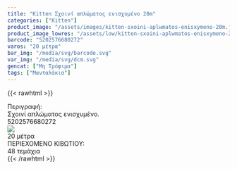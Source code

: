 ```yaml
---
title: "Kitten Σχοινί απλώματος ενισχυμένο 20m"
categories: ["Kitten"]
product_image: "/assets/images/kitten-sxoini-aplwmatos-enisxymeno-20m.jpg"
product_image_lowres: "/assets/low/kitten-sxoini-aplwmatos-enisxymeno-20m.jpg"
barcode: "5202576680272"
varos: "20 μέτρα"
bar_img: "/media/svg/barcode.svg"
var_img: "/media/svg/dcm.svg"
gencat: ["Μη Τρόφιμα"]
tags: ["Μανταλάκια"]
---
```

{{< rawhtml >}}

<div class="product">
        <div id="sistatika">Περιγραφή:</div>
        <div class="alltext">Σχοινί απλώματος ενισχυμένο.</div>
        <div id="barcode">
            <div id="barimage1"></div><span id="bartext">5202576680272</span>
        </div>
        <div id="varos">
            <div id="varosimage"><img src="/media/svg/dcm.svg"></div><span id="varostext">20 μέτρα</span>
        </div>
        <div id="kivotio">ΠΕΡΙΕΧΟΜΕΝΟ ΚΙΒΩΤΙΟΥ:<br>48 τεμάχια</div>
        <div class="pimg"></div>
    </div>
{{< /rawhtml >}}



